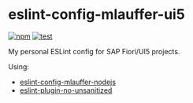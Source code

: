 # eslint-config-mlauffer-ui5

[![npm](https://img.shields.io/npm/v/eslint-config-mlauffer-ui5)](https://www.npmjs.com/package/eslint-config-mlauffer-ui5) [![test](https://github.com/mauriciolauffer/eslint-config-mlauffer-ui5/actions/workflows/test.yml/badge.svg)](https://github.com/mauriciolauffer/eslint-config-mlauffer-ui5/actions/workflows/test.yml)

My personal ESLint config for SAP Fiori/UI5 projects.

Using:

- [eslint-config-mlauffer-nodejs](https://www.npmjs.com/package/eslint-config-mlauffer-nodejs)
- [eslint-plugin-no-unsanitized](https://www.npmjs.com/package/eslint-plugin-no-unsanitized)
